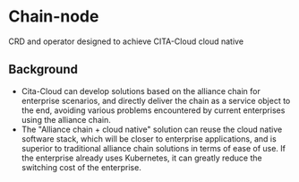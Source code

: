 # Chain-node
CRD and operator designed to achieve CITA-Cloud cloud native

## Background
- Cita-Cloud can develop solutions based on the alliance chain for enterprise scenarios, and directly deliver the chain as a service object to the end, avoiding various problems encountered by current enterprises using the alliance chain.
- The "Alliance chain + cloud native" solution can reuse the cloud native software stack, which will be closer to enterprise applications, and is superior to traditional alliance chain solutions in terms of ease of use. If the enterprise already uses Kubernetes, it can greatly reduce the switching cost of the enterprise.
